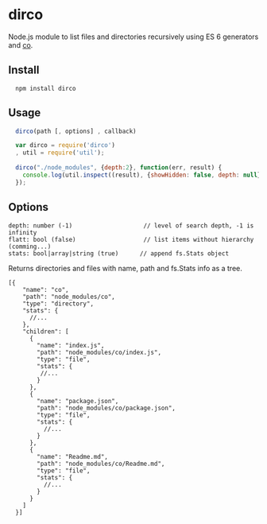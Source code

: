 dirco
=====
Node.js module to list files and directories recursively using ES 6 generators and [co](https://github.com/visionmedia/co).

## Install
```
  npm install dirco
```

## Usage
```js
  dirco(path [, options] , callback)
```

```js
  var dirco = require('dirco')
  , util = require('util');
  
  dirco("./node_modules", {depth:2}, function(err, result) {
    console.log(util.inspect((result), {showHidden: false, depth: null}));
  });
```

## Options
````
depth: number (-1)                    // level of search depth, -1 is infinity
flatt: bool (false)                   // list items without hierarchy (comming...) 
stats: bool|array|string (true)      // append fs.Stats object
`````

Returns directories and files with name, path and fs.Stats info as a tree. 
```
[{
    "name": "co",
    "path": "node_modules/co",
    "type": "directory",
    "stats": {
      //...
    },
    "children": [
      {
        "name": "index.js",
        "path": "node_modules/co/index.js",
        "type": "file",
        "stats": {
         //...
        }
      },
      {
        "name": "package.json",
        "path": "node_modules/co/package.json",
        "type": "file",
        "stats": {
          //...
        }
      },
      {
        "name": "Readme.md",
        "path": "node_modules/co/Readme.md",
        "type": "file",
        "stats": {
          //...
        }
      }
    ]
  }]
  ```
